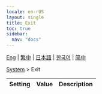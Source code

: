```yaml
---
locale: en-rUS
layout: single
title: Exit
toc: true
sidebar:
  nav: "docs"
---
```

[Eng](/dancexr/menu/2025.4/system/exit) | [繁中](/tw/dancexr/menu/2025.4/system/exit) | [日本語](/jp/dancexr/menu/2025.4/system/exit) | [한국어](/kr/dancexr/menu/2025.4/system/exit) | [简中](/zh/dancexr/menu/2025.4/system/exit)

[System](../menu#System) > Exit



| Setting | Value | Description |
| :--- | --- | :--- |
